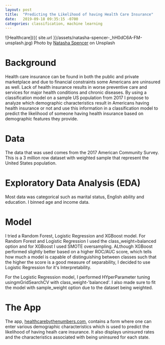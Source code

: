 ```yaml
---
layout: post
title:  "Predicting the Likelihood of having Health Care Insurance"
date:   2019-09-18 09:35:15 -0700
categories: classification, machine learning
---
```

![Healthcare]({{ site.url }}/assets/natasha-spencer-_hH0dC6A-FM-unsplash.jpg)
Photo by [Natasha Spencer](https://unsplash.com/@totalshape?utm_source=unsplash&utm_medium=referral&utm_content=creditCopyText) on Unsplash

# Background
Health care insurance can be found in both the public and private marketplace and due to financial constraints some Americans are uninsured as well. Lack of health insurance results in worse preventive care and services for major health conditions and chronic diseases. By using a classification model on a sample US population from 2017 I propose to analyze which demographic characteristics result in Americans having health insurance or not and use this information in a classification model to predict the likelihood of someone having health insurance based on demographic features they provide.

# Data
The data that was used comes from the 2017 American Community Survey. This is a 3 million row dataset with weighted sample that represent the United States population.

# Exploratory Data Analysis (EDA)
Most data was categorical such as marital status, English ability and education. I binned age and income data.

# Model
I tried a Random Forest, Logistic Regression and XGBoost model. For Random Forest and Logistic Regression I used the class_weight=balanced option and for XGBoost I used SMOTE oversampling. ALthough XGBoost performed slightly better based on a higher ROC/AUC score, which tells how much a model is capable of distinguishing between classes such that the higher the score is a good measure of separability, I decided to use Logistic Regression for it's Interpretability.

For the Logistic Regression model, I performed HYperParameter tuning usingmGridSearchCV with class_weight-'balanced'. I also made sure to fit the model with sample_weight option due to the dataset being weighted.

# The App
The app, [healthcarebythenumbers.com](https://www.healthcarebythenumbers.com), contains a form where one can enter various demographic characteristics which is used to predict the likelihood of having healh care insurance. It also displays uninsured rates and the characteristics associated with being uninsured for each state.